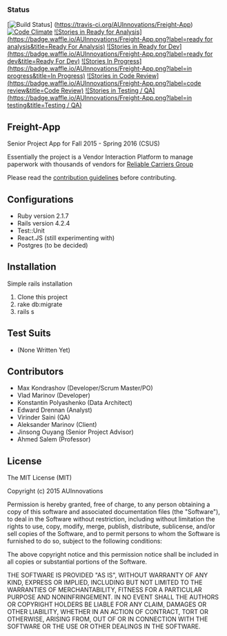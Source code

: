 ### Status
[![Build Status   ](https://travis-ci.org/AUInnovations/Freight-App.png)]
(https://travis-ci.org/AUInnovations/Freight-App)
[![Code Climate   ](https://codeclimate.com/github/AUInnovations/Freight-App/badges/gpa.svg)](https://codeclimate.com/github/AUInnovations/Freight-App)
[![Stories in Ready for Analysis](https://badge.waffle.io/AUInnovations/Freight-App.png?label=ready for analysis&title=Ready For Analysis)](https://waffle.io/AUInnovations/Freight-App)
[![Stories in Ready for Dev](https://badge.waffle.io/AUInnovations/Freight-App.png?label=ready for dev&title=Ready For Dev)](https://waffle.io/AUInnovations/Freight-App)
[![Stories In Progress](https://badge.waffle.io/AUInnovations/Freight-App.png?label=in progress&title=In Progress)](https://waffle.io/AUInnovations/Freight-App)
[![Stories in Code Review](https://badge.waffle.io/AUInnovations/Freight-App.png?label=code review&title=Code Review)](https://waffle.io/AUInnovations/Freight-App)
[![Stories in Testing / QA](https://badge.waffle.io/AUInnovations/Freight-App.png?label=in testing&title=Testing / QA)](https://waffle.io/AUInnovations/Freight-App)


## Freight-App
Senior Project App for Fall 2015 - Spring 2016 (CSUS)

Essentially the project is a Vendor Interaction Platform to manage paperwork with thousands of vendors for [Reliable Carriers Group](https://rcgauto.com)

Please read the [contribution guidelines](contributing.md) before contributing.

## Configurations
+ Ruby version 2.1.7
+ Rails version 4.2.4
+ Test::Unit
+ React.JS (still experimenting with)
+ Postgres (to be decided)

## Installation
Simple rails installation
  1. Clone this project
  2. rake db:migrate
  3. rails s

## Test Suits
+ (None Written Yet)

## Contributors
+ Max Kondrashov (Developer/Scrum Master/PO)
+ Vlad Marinov (Developer)
+ Konstantin Polyashenko (Data Architect)
+ Edward Drennan (Analyst)
+ Virinder Saini (QA)
+ Aleksander Marinov (Client)
+ Jinsong Ouyang (Senior Project Advisor)
+ Ahmed Salem (Professor)

## License
The MIT License (MIT)

Copyright (c) 2015 AUInnovations

Permission is hereby granted, free of charge, to any person obtaining a copy
of this software and associated documentation files (the "Software"), to deal
in the Software without restriction, including without limitation the rights
to use, copy, modify, merge, publish, distribute, sublicense, and/or sell
copies of the Software, and to permit persons to whom the Software is
furnished to do so, subject to the following conditions:

The above copyright notice and this permission notice shall be included in all
copies or substantial portions of the Software.

THE SOFTWARE IS PROVIDED "AS IS", WITHOUT WARRANTY OF ANY KIND, EXPRESS OR
IMPLIED, INCLUDING BUT NOT LIMITED TO THE WARRANTIES OF MERCHANTABILITY,
FITNESS FOR A PARTICULAR PURPOSE AND NONINFRINGEMENT. IN NO EVENT SHALL THE
AUTHORS OR COPYRIGHT HOLDERS BE LIABLE FOR ANY CLAIM, DAMAGES OR OTHER
LIABILITY, WHETHER IN AN ACTION OF CONTRACT, TORT OR OTHERWISE, ARISING FROM,
OUT OF OR IN CONNECTION WITH THE SOFTWARE OR THE USE OR OTHER DEALINGS IN THE
SOFTWARE.

